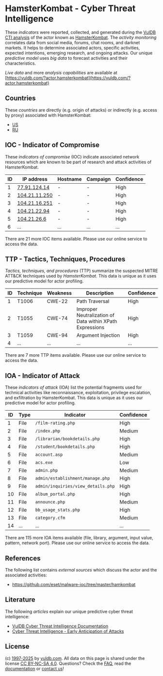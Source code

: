 # HamsterKombat - Cyber Threat Intelligence

These _indicators_ were reported, collected, and generated during the [VulDB CTI analysis](https://vuldb.com/?kb.cti) of the actor known as [HamsterKombat](https://vuldb.com/?actor.hamsterkombat). The _activity monitoring_ correlates data from social media, forums, chat rooms, and darknet markets. It helps to determine associated actors, specific activities, expected intentions, emerging research, and ongoing attacks. Our unique _predictive model_ uses _big data_ to forecast activities and their characteristics.

_Live data_ and more _analysis capabilities_ are available at [https://vuldb.com/?actor.hamsterkombat](https://vuldb.com/?actor.hamsterkombat)

## Countries

These _countries_ are directly (e.g. origin of attacks) or indirectly (e.g. access by proxy) associated with HamsterKombat:

* [US](https://vuldb.com/?country.us)
* [RU](https://vuldb.com/?country.ru)

## IOC - Indicator of Compromise

These _indicators of compromise_ (IOC) indicate associated network resources which are known to be part of research and attack activities of HamsterKombat.

ID | IP address | Hostname | Campaign | Confidence
-- | ---------- | -------- | -------- | ----------
1 | [77.91.124.14](https://vuldb.com/?ip.77.91.124.14) | - | - | High
2 | [104.21.11.250](https://vuldb.com/?ip.104.21.11.250) | - | - | High
3 | [104.21.16.251](https://vuldb.com/?ip.104.21.16.251) | - | - | High
4 | [104.21.22.94](https://vuldb.com/?ip.104.21.22.94) | - | - | High
5 | [104.21.26.6](https://vuldb.com/?ip.104.21.26.6) | - | - | High
6 | ... | ... | ... | ...

There are 21 more IOC items available. Please use our online service to access the data.

## TTP - Tactics, Techniques, Procedures

_Tactics, techniques, and procedures_ (TTP) summarize the suspected MITRE ATT&CK techniques used by _HamsterKombat_. This data is unique as it uses our predictive model for actor profiling.

ID | Technique | Weakness | Description | Confidence
-- | --------- | -------- | ----------- | ----------
1 | T1006 | CWE-22 | Path Traversal | High
2 | T1055 | CWE-74 | Improper Neutralization of Data within XPath Expressions | High
3 | T1059 | CWE-94 | Argument Injection | High
4 | ... | ... | ... | ...

There are 7 more TTP items available. Please use our online service to access the data.

## IOA - Indicator of Attack

These _indicators of attack_ (IOA) list the potential fragments used for technical activities like reconnaissance, exploitation, privilege escalation, and exfiltration by HamsterKombat. This data is unique as it uses our predictive model for actor profiling.

ID | Type | Indicator | Confidence
-- | ---- | --------- | ----------
1 | File | `/film-rating.php` | High
2 | File | `/index.php` | Medium
3 | File | `/librarian/bookdetails.php` | High
4 | File | `/student/bookdetails.php` | High
5 | File | `account.asp` | Medium
6 | File | `acs.exe` | Low
7 | File | `admin.php` | Medium
8 | File | `admin/establishment/manage.php` | High
9 | File | `admin/inquiries/view_details.php` | High
10 | File | `album_portal.php` | High
11 | File | `announce.php` | Medium
12 | File | `bb_usage_stats.php` | High
13 | File | `category.cfm` | Medium
14 | ... | ... | ...

There are 115 more IOA items available (file, library, argument, input value, pattern, network port). Please use our online service to access the data.

## References

The following list contains _external sources_ which discuss the actor and the associated activities:

* https://github.com/eset/malware-ioc/tree/master/hamkombat

## Literature

The following _articles_ explain our unique predictive cyber threat intelligence:

* [VulDB Cyber Threat Intelligence Documentation](https://vuldb.com/?kb.cti)
* [Cyber Threat Intelligence - Early Anticipation of Attacks](https://www.scip.ch/en/?labs.20201022)

## License

(c) [1997-2025](https://vuldb.com/?kb.changelog) by [vuldb.com](https://vuldb.com/?kb.about). All data on this page is shared under the license [CC BY-NC-SA 4.0](https://creativecommons.org/licenses/by-nc-sa/4.0/). Questions? Check the [FAQ](https://vuldb.com/?kb.faq), read the [documentation](https://vuldb.com/?kb) or [contact us](https://vuldb.com/?contact)!
